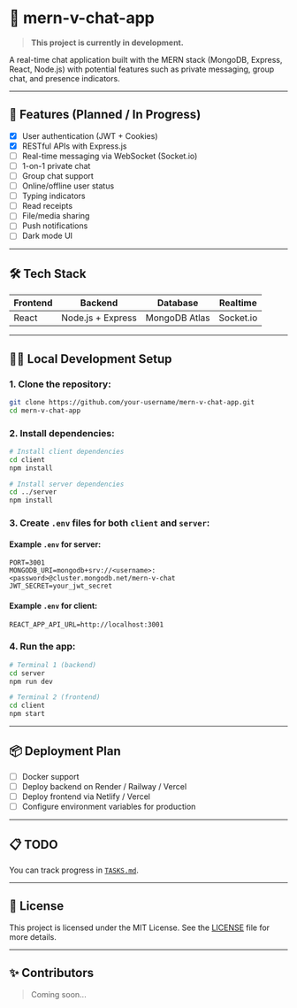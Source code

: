
# 📱 mern-v-chat-app

> **This project is currently in development.**

A real-time chat application built with the MERN stack (MongoDB, Express, React, Node.js) with potential features such as private messaging, group chat, and presence indicators.

---

## 🚀 Features (Planned / In Progress)

- [x] User authentication (JWT + Cookies)
- [x] RESTful APIs with Express.js
- [ ] Real-time messaging via WebSocket (Socket.io)
- [ ] 1-on-1 private chat
- [ ] Group chat support
- [ ] Online/offline user status
- [ ] Typing indicators
- [ ] Read receipts
- [ ] File/media sharing
- [ ] Push notifications
- [ ] Dark mode UI

---

## 🛠 Tech Stack

| Frontend | Backend         | Database       | Realtime   |
|----------|------------------|----------------|------------|
| React    | Node.js + Express | MongoDB Atlas  | Socket.io  |

---

## 🧑‍💻 Local Development Setup

### 1. Clone the repository:
```bash
git clone https://github.com/your-username/mern-v-chat-app.git
cd mern-v-chat-app
```

### 2. Install dependencies:
```bash
# Install client dependencies
cd client
npm install

# Install server dependencies
cd ../server
npm install
```

### 3. Create `.env` files for both `client` and `server`:
#### Example `.env` for server:
```env
PORT=3001
MONGODB_URI=mongodb+srv://<username>:<password>@cluster.mongodb.net/mern-v-chat
JWT_SECRET=your_jwt_secret
```

#### Example `.env` for client:
```env
REACT_APP_API_URL=http://localhost:3001
```

### 4. Run the app:
```bash
# Terminal 1 (backend)
cd server
npm run dev

# Terminal 2 (frontend)
cd client
npm start
```

---

## 📦 Deployment Plan

- [ ] Docker support
- [ ] Deploy backend on Render / Railway / Vercel
- [ ] Deploy frontend via Netlify / Vercel
- [ ] Configure environment variables for production

---

## 📋 TODO

You can track progress in [`TASKS.md`](./TASKS.md).

---

## 📄 License

This project is licensed under the MIT License. See the [LICENSE](./LICENSE) file for more details.

---

## ✨ Contributors

> Coming soon...
